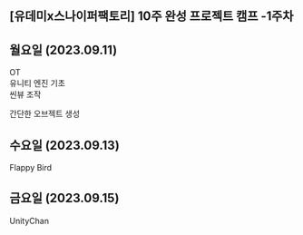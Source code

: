 ## [유데미x스나이퍼팩토리] 10주 완성 프로젝트 캠프 -1주차

## 월요일  (2023.09.11)
OT  
유니티 엔진 기초  
씬뷰 조작

간단한 오브젝트 생성

## 수요일 (2023.09.13)
Flappy Bird
## 금요일 (2023.09.15)

UnityChan
